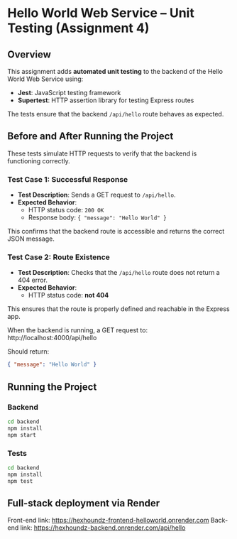 # Hello World Web Service – Unit Testing (Assignment 4)

## Overview
This assignment adds **automated unit testing** to the backend of the Hello World Web Service using:
- **Jest**: JavaScript testing framework
- **Supertest**: HTTP assertion library for testing Express routes

The tests ensure that the backend `/api/hello` route behaves as expected.

## Before and After Running the Project

These tests simulate HTTP requests to verify that the backend is functioning correctly.

### Test Case 1: Successful Response
- **Test Description**: Sends a GET request to `/api/hello`.
- **Expected Behavior**:
  - HTTP status code: `200 OK`
  - Response body: `{ "message": "Hello World" }`

This confirms that the backend route is accessible and returns the correct JSON message.

### Test Case 2: Route Existence
- **Test Description**: Checks that the `/api/hello` route does not return a 404 error.
- **Expected Behavior**:
  - HTTP status code: **not 404**

This ensures that the route is properly defined and reachable in the Express app.

When the backend is running, a GET request to: http://localhost:4000/api/hello

Should return:

```json
{ "message": "Hello World" }
```
## Running the Project

### Backend
```bash
cd backend
npm install
npm start
```
### Tests
```bash
cd backend
npm install
npm test
```
## Full-stack deployment via Render

Front-end link: https://hexhoundz-frontend-helloworld.onrender.com
Back-end link: https://hexhoundz-backend.onrender.com/api/hello